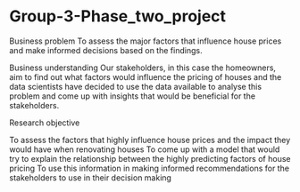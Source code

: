 # Group-3-Phase_two_project
Business problem
To assess the major factors that influence house prices and make informed decisions based on the findings.

Business understanding 
Our stakeholders,  in this case the homeowners, aim to find out what factors would influence the pricing of houses and the data scientists have decided to use the data available to analyse this problem and come up with insights that would be beneficial for the stakeholders.

Research objective

To assess the factors that highly influence house prices and the impact they would have when renovating houses
To come up with a model that would try to explain the relationship between the highly predicting factors of house pricing
To use this information in making informed recommendations for the stakeholders to use in their decision making


